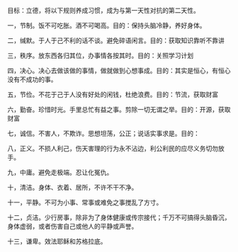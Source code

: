 目标：立德，将以下规则养成习惯，成为与第一天性对抗的第二天性。

 

一，节制。饭不可吃胀。酒不可喝高。目的：保持头脑冷静，养好身体。

 

二，缄默。于人于己不利的话不谈。避免碎语闲言。目的：获取知识靠听不靠讲

 

三，秩序。放东西各归其位，办事情各按其时。目的：关照学习计划

 

四，决心。决心去做该做的事情，做就做到心想事成。目的：其实是恒心，有恒心没有不成功的事。

 

五，节俭。不花于己于人没有好处的闲钱，杜绝浪费。目的：节流，获取财富

 

六，勤奋。珍惜时光。手里总忙有益之事。剪除一切无谓之举。目的：开源，获取财富

 

七，诚信。不害人，不欺诈。思想坦荡，公正；说话实事求是。目的：

 

八，正义。不损人利己，伤天害理的行为永不沾边，利公利民的应尽义务切勿放手。

 

九，中庸。避免走极端。忍让化冤仇。

 

十，清洁。身体、衣着、居所，不许不干不净。

 

十一，平静。不可为小事、常事或难免之事搅乱了方寸。

 

十二，贞洁。少行房事，除非为了身体健康或传宗接代；千万不可搞得头脑昏沉，身体虚弱，或者伤害自己或他人的平静或声誉。

 

十三，谦卑。效法耶稣和苏格拉底。

 